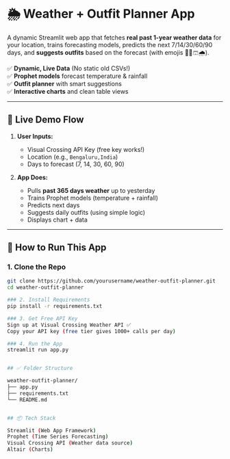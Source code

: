 # 🌦️ Weather + Outfit Planner App

A dynamic Streamlit web app that fetches **real past 1-year weather data** for your location, trains forecasting models, predicts the next 7/14/30/60/90 days, and **suggests outfits** based on the forecast (with emojis 🧥👕🩳🌧️).

✅ **Dynamic, Live Data** (No static old CSVs!)  
✅ **Prophet models** forecast temperature & rainfall  
✅ **Outfit planner** with smart suggestions  
✅ **Interactive charts** and clean table views  

---

## 🚀 Live Demo Flow

1. **User Inputs:**
   - Visual Crossing API Key (free key works!)
   - Location (e.g., `Bengaluru,India`)
   - Days to forecast (7, 14, 30, 60, 90)

2. **App Does:**
   - Pulls **past 365 days weather** up to yesterday
   - Trains Prophet models (temperature + rainfall)
   - Predicts next days
   - Suggests daily outfits (using simple logic)
   - Displays chart + data

---

## 📝 How to Run This App

### 1. Clone the Repo
```bash
git clone https://github.com/yourusername/weather-outfit-planner.git
cd weather-outfit-planner

### 2. Install Requirements
pip install -r requirements.txt

### 3. Get Free API Key
Sign up at Visual Crossing Weather API ✅
Copy your API key (free tier gives 1000+ calls per day)

### 4. Run the App
streamlit run app.py


## ✅ Folder Structure

weather-outfit-planner/
├── app.py              
├── requirements.txt    
└── README.md   


## 📦 Tech Stack

Streamlit (Web App Framework)
Prophet (Time Series Forecasting)
Visual Crossing API (Weather data source)
Altair (Charts)

